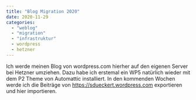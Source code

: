 ```yaml
---
title: "Blog Migration 2020"
date: 2020-11-29
categories: 
  - "weblog"
  - "migration"
  - "infrastruktur"
  - wordpress
  - hetzner
---
```


Ich werde meinen Blog von wordpress.com hierher auf den eigenen Server bei Hetzner umziehen. Dazu habe ich erstemal ein WP5 natürlich wieder mit dem P2 Theme von Automattic installiert. In den kommenden Wochen werde ich die Beiträge von https://sdueckert.wordpress.com exportieren und hier importieren.
